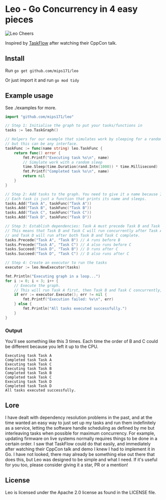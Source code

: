 # Leo - Go Concurrency in 4 easy pieces

![Leo Cheers](https://imgflip.com/s/meme/Leonardo-Dicaprio-Cheers.jpg)

Inspired by [TaskFlow](https://github.com/taskflow/taskflow) after watching their CppCon talk.

## Install
Run `go get github.com/mips171/leo`

Or just import it and run `go mod tidy`

## Example usage
See ./examples for more.
```go
import "github.com/mips171/leo"

// Step 1: Initialise the graph to put your tasks/functions in
tasks := leo.TaskGraph()

// Helpers for our example that simulates work by sleeping for a random duration
// but this can be any interface.
taskFunc := func(name string) leo.TaskFunc {
    return func() error {
        fmt.Printf("Executing task %s\n", name)
        // Simulate work with a random sleep
        time.Sleep(time.Duration(rand.Intn(1000)) * time.Millisecond)
        fmt.Printf("Completed task %s\n", name)
        return nil
    }
}

// Step 2: Add tasks to the graph. You need to give it a name because I don't know a good way in Go to get __func__
// Each task is just a function that prints its name and sleeps.
tasks.Add("Task A", taskFunc("Task A"))
tasks.Add("Task B", taskFunc("Task B"))
tasks.Add("Task C", taskFunc("Task C"))
tasks.Add("Task D", taskFunc("Task D"))

// Step 3: Establish dependencies: Task A must precede Task B and Task C. Task D succeeds task C. Cycles are an error.
// This means that Task B and Task C will run concurrently after Task A completes,
// and Task D will run after both Task B and Task C complete.
tasks.Precede("Task A", "Task B") // A runs before B
tasks.Precede("Task A", "Task C") // A also runs before C
tasks.Succeed("Task D", "Task B") // D runs after C
tasks.Succeed("Task D", "Task C") // D also runs after C

// Step 4: Create an executor to run the tasks
executor := leo.NewExecutor(tasks)

fmt.Println("Executing graph in a loop...")
for i := 0; i < 3; i++ {
    // Execute the graph. 
    // This will run Task A first, then Task B and Task C concurrently, then Task D once C completes, even if B has not yet finished.
    if err := executor.Execute(); err != nil {
        fmt.Printf("Execution failed: %v\n", err)
    } else {
        fmt.Println("All tasks executed successfully.")
    }
}
```

### Output
You'll see something like this 3 times. Each time the order of B and C could be different because you left it up to the CPU.
```
Executing task Task A
Completed task Task A
Executing task Task C
Executing task Task B
Completed task Task B
Completed task Task C
Executing task Task D
Completed task Task D
All tasks executed successfully.
```

## Lore
I have dealt with dependency resolution problems in the past, and at the time wanted an easy way to just set up my tasks and run them indefinitely as a service, letting the software handle scheduling as defined by me but interleaving tasks when possible for maximum concurrency. For example, updating firmware on live systems normally requires things to be done in a certain order. I saw that TaskFlow could do that easily, and immediately after watching their CppCon talk and demo I knew I had to implement it in Go. I have not looked, there may already be something else out there that does this, but Leo was designed to be simple and what I need. If it's useful for you too, please consider giving it a star, PR or a mention!

## License
Leo is licensed under the Apache 2.0 license as found in the LICENSE file.